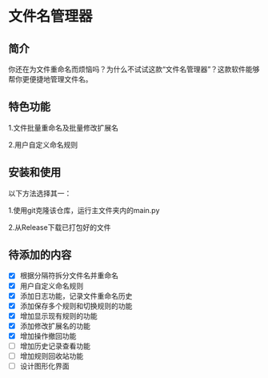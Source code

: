 # 文件名管理器

## 简介

你还在为文件重命名而烦恼吗？为什么不试试这款“文件名管理器”？这款软件能够帮你更便捷地管理文件名。

## 特色功能

1.文件批量重命名及批量修改扩展名

2.用户自定义命名规则

## 安装和使用

以下方法选择其一：

1.使用git克隆该仓库，运行主文件夹内的main.py

2.从Release下载已打包好的文件

## 待添加的内容

- [x] 根据分隔符拆分文件名并重命名
- [x] 用户自定义命名规则
- [x] 添加日志功能，记录文件重命名历史
- [x] 添加保存多个规则和切换规则的功能
- [x] 增加显示现有规则的功能
- [x] 添加修改扩展名的功能
- [x] 增加操作撤回功能
- [ ] 增加历史记录查看功能
- [ ] 增加规则回收站功能
- [ ] 设计图形化界面
